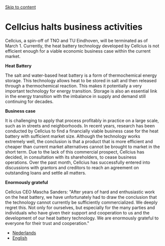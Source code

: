 [Skip to content](https://cellcius.com/en/#main)

# **Cellcius halts business activities**

Cellcius, a spin-off of TNO and TU Eindhoven, will be terminated as of March 1. Currently, the heat battery technology developed by Cellcius is not efficient enough for a viable economic business case within the current market.

**Heat Battery**

The salt and water-based heat battery is a form of thermochemical energy storage. This technology allows heat to be stored in salt and then released through a thermochemical reaction. This makes it potentially a very important technology for energy transition. Storage is also an essential link in the energy transition with the imbalance in supply and demand still continuing for decades.

**Business case**

It is challenging to apply that process profitably in practice on a large scale, such as in streets and neighborhoods. In recent years, research has been conducted by Cellcius to find a financially viable business case for the heat battery with sufficient market size. Although the technology works extremely well, the conclusion is that a product that is more efficient and cheaper than current market alternatives cannot be brought to market in the short term. Due to the lack of this commercial prospect, Cellcius has decided, in consultation with its shareholders, to cease business operations. Over the past month, Cellcius has successfully entered into discussions with grantors and creditors to reach an agreement on outstanding loans and settle all matters.

**Enormously grateful**

Cellcius CEO Mascha Sanders: "After years of hard and enthusiastic work on the heat battery, we have unfortunately had to draw the conclusion that the technology cannot currently be sufficiently commercialized. We deeply regret this. Not only for ourselves, but especially for the many parties and individuals who have given their support and cooperation to us and the development of our heat battery technology. We are enormously grateful to everyone for their trust and cooperation."

- [Nederlands](https://cellcius.com/?wg-choose-original=true "Nederlands")
- [English](https://cellcius.com/en/?wg-choose-original=false "English")